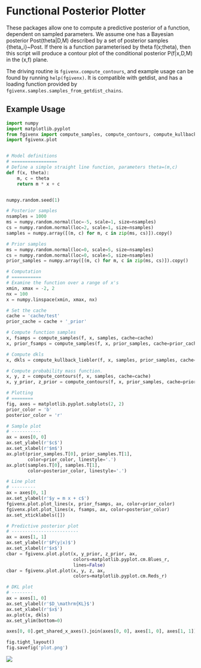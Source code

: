 Functional Posterior Plotter
============================

These packages allow one to compute a predictive posterior of a function,
dependent on sampled parameters. We assume one has a Bayesian posterior
Post(theta|D,M) described by a set of posterior samples {theta_i}~Post. If
there is a function parameterised by theta f(x;theta), then this script will
produce a contour plot of the conditional posterior P(f|x,D,M) in the (x,f)
plane.

The driving routine is `fgivenx.compute_contours`, and example usage can be
found by running `help(fgivenx)`. It is compatible with getdist, and has a
loading function provided by `fgivenx.samples.samples_from_getdist_chains`.

Example Usage
-------------

```python
import numpy
import matplotlib.pyplot
from fgivenx import compute_samples, compute_contours, compute_kullback_liebler
import fgivenx.plot


# Model definitions
# =================
# Define a simple straight line function, parameters theta=(m,c)
def f(x, theta):
    m, c = theta
    return m * x + c


numpy.random.seed(1)

# Posterior samples
nsamples = 1000
ms = numpy.random.normal(loc=-5, scale=1, size=nsamples)
cs = numpy.random.normal(loc=2, scale=1, size=nsamples)
samples = numpy.array([(m, c) for m, c in zip(ms, cs)]).copy()

# Prior samples
ms = numpy.random.normal(loc=0, scale=5, size=nsamples)
cs = numpy.random.normal(loc=0, scale=5, size=nsamples)
prior_samples = numpy.array([(m, c) for m, c in zip(ms, cs)]).copy()

# Computation
# ===========
# Examine the function over a range of x's
xmin, xmax = -2, 2
nx = 100
x = numpy.linspace(xmin, xmax, nx)

# Set the cache
cache = 'cache/test'
prior_cache = cache + '_prior'

# Compute function samples
x, fsamps = compute_samples(f, x, samples, cache=cache)
x, prior_fsamps = compute_samples(f, x, prior_samples, cache=prior_cache)

# Compute dkls
x, dkls = compute_kullback_liebler(f, x, samples, prior_samples, cache=cache)

# Compute probability mass function.
x, y, z = compute_contours(f, x, samples, cache=cache)
x, y_prior, z_prior = compute_contours(f, x, prior_samples, cache=prior_cache)

# Plotting
# ========
fig, axes = matplotlib.pyplot.subplots(2, 2)
prior_color = 'b'
posterior_color = 'r'

# Sample plot
# -----------
ax = axes[0, 0]
ax.set_ylabel(r'$c$')
ax.set_xlabel(r'$m$')
ax.plot(prior_samples.T[0], prior_samples.T[1],
        color=prior_color, linestyle='.')
ax.plot(samples.T[0], samples.T[1],
        color=posterior_color, linestyle='.')

# Line plot
# ---------
ax = axes[0, 1]
ax.set_ylabel(r'$y = m x + c$')
fgivenx.plot.plot_lines(x, prior_fsamps, ax, color=prior_color)
fgivenx.plot.plot_lines(x, fsamps, ax, color=posterior_color)
ax.set_xticklabels([])

# Predictive posterior plot
# -------------------------
ax = axes[1, 1]
ax.set_ylabel(r'$P(y|x)$')
ax.set_xlabel(r'$x$')
cbar = fgivenx.plot.plot(x, y_prior, z_prior, ax,
                         colors=matplotlib.pyplot.cm.Blues_r,
                         lines=False)
cbar = fgivenx.plot.plot(x, y, z, ax,
                         colors=matplotlib.pyplot.cm.Reds_r)

# DKL plot
# --------
ax = axes[1, 0]
ax.set_ylabel(r'$D_\mathrm{KL}$')
ax.set_xlabel(r'$x$')
ax.plot(x, dkls)
ax.set_ylim(bottom=0)

axes[0, 0].get_shared_x_axes().join(axes[0, 0], axes[1, 0], axes[1, 1])

fig.tight_layout()
fig.savefig('plot.png')
```
![](https://raw.github.com/williamjameshandley/fgivenx/master/plot.png)




